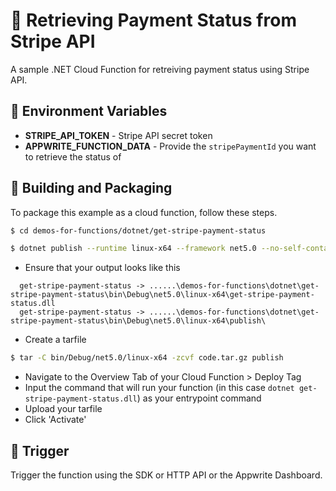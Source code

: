 # 📧  Retrieving Payment Status from Stripe API

A sample .NET Cloud Function for retreiving payment status using Stripe API.

## 📝 Environment Variables
<!-- Tell the users of your Cloud function, what Environment Variables your function uses. Use the following format -->

* **STRIPE_API_TOKEN** - Stripe API secret token
* **APPWRITE_FUNCTION_DATA** - Provide the `stripePaymentId` you want to retrieve the status of

## 🚀 Building and Packaging
To package this example as a cloud function, follow these steps.

```bash
$ cd demos-for-functions/dotnet/get-stripe-payment-status

$ dotnet publish --runtime linux-x64 --framework net5.0 --no-self-contained
```

* Ensure that your output looks like this 
```
  get-stripe-payment-status -> ......\demos-for-functions\dotnet\get-stripe-payment-status\bin\Debug\net5.0\linux-x64\get-stripe-payment-status.dll
  get-stripe-payment-status -> ......\demos-for-functions\dotnet\get-stripe-payment-status\bin\Debug\net5.0\linux-x64\publish\
```

* Create a tarfile

```bash
$ tar -C bin/Debug/net5.0/linux-x64 -zcvf code.tar.gz publish
```

* Navigate to the Overview Tab of your Cloud Function > Deploy Tag
* Input the command that will run your function (in this case `dotnet get-stripe-payment-status.dll`) as your entrypoint command
* Upload your tarfile 
* Click 'Activate'

## 🎯 Trigger

 Trigger the function using the SDK or HTTP API or the Appwrite Dashboard.
